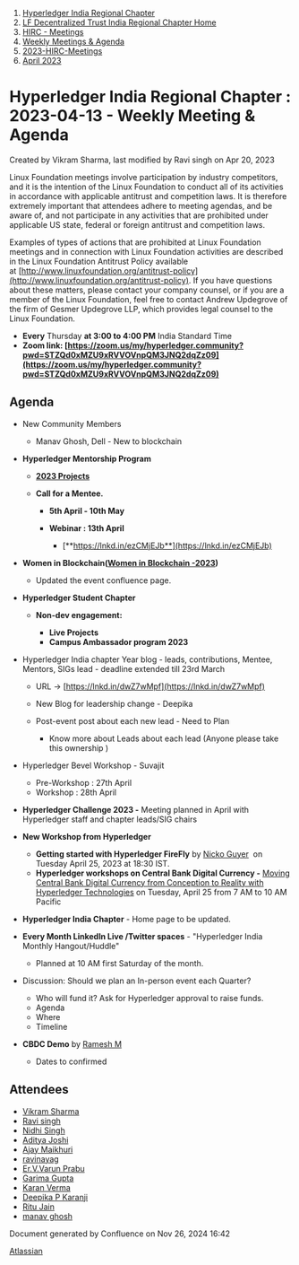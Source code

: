 1. [Hyperledger India Regional Chapter](index.html)
2. [LF Decentralized Trust India Regional Chapter Home](LF-Decentralized-Trust-India-Regional-Chapter-Home_19169282.html)
3. [HIRC - Meetings](HIRC---Meetings_19169350.html)
4. [Weekly Meetings &amp; Agenda](19169352.html)
5. [2023-HIRC-Meetings](2023-HIRC-Meetings_19170487.html)
6. [April 2023](April-2023_19170607.html)

# Hyperledger India Regional Chapter : 2023-04-13 - Weekly Meeting &amp; Agenda

Created by Vikram Sharma, last modified by Ravi singh on Apr 20, 2023

Linux Foundation meetings involve participation by industry competitors, and it is the intention of the Linux Foundation to conduct all of its activities in accordance with applicable antitrust and competition laws. It is therefore extremely important that attendees adhere to meeting agendas, and be aware of, and not participate in any activities that are prohibited under applicable US state, federal or foreign antitrust and competition laws.

Examples of types of actions that are prohibited at Linux Foundation meetings and in connection with Linux Foundation activities are described in the Linux Foundation Antitrust Policy available at [http://www.linuxfoundation.org/antitrust-policy](http://www.linuxfoundation.org/antitrust-policy). If you have questions about these matters, please contact your company counsel, or if you are a member of the Linux Foundation, feel free to contact Andrew Updegrove of the firm of Gesmer Updegrove LLP, which provides legal counsel to the Linux Foundation.

- **Every** Thursday **at 3:00 to 4:00 PM** India Standard Time
- **Zoom link: [https://zoom.us/my/hyperledger.community?pwd=STZQd0xMZU9xRVVOVnpQM3JNQ2dqZz09](https://zoom.us/my/hyperledger.community?pwd=STZQd0xMZU9xRVVOVnpQM3JNQ2dqZz09)**

## Agenda

- New Community Members
  
  - Manav Ghosh, Dell - New to blockchain
- **Hyperledger Mentorship Program**
  
  - [**2023 Projects**](https://lf-hyperledger.atlassian.net/wiki/display/INTERN/2023+Projects)
  - **Call for a Mentee.**
    
    - **5th April - 10th May**
    - **Webinar : 13th April**
      
      - [**https://lnkd.in/ezCMjEJb**](https://lnkd.in/ezCMjEJb)
- **Women in Blockchain([Women in Blockchain -2023](https://lf-hyperledger.atlassian.net/wiki/display/HIRC/Women+in+Blockchain+-2023))**
  
  - Updated the event confluence page.
- **Hyperledger Student Chapter**
  
  - **Non-dev engagement:**
    
    - **Live Projects**
    - **Campus Ambassador program 2023**
- Hyperledger India chapter Year blog - leads, contributions, Mentee, Mentors, SIGs lead - deadline extended till 23rd March
  
  - URL -&gt; [https://lnkd.in/dwZ7wMpf](https://lnkd.in/dwZ7wMpf)
  - New Blog for leadership change - Deepika
  - Post-event post about each new lead - Need to Plan
    
    - Know more about Leads about each lead (Anyone please take this ownership )
- Hyperledger Bevel Workshop - Suvajit
  
  - Pre-Workshop : 27th April
  - Workshop : 28th April
- **Hyperledger Challenge 2023 -** Meeting planned in April with Hyperledger staff and chapter leads/SIG chairs
- **New Workshop from Hyperledger**
  
  - **Getting started with Hyperledger FireFly** by [Nicko Guyer](https://lf-hyperledger.atlassian.net/wiki/people/5c44c39e4c070827c2a19df7?ref=confluence)  on Tuesday April 25, 2023 at 18:30 IST.
  - **Hyperledger workshops on Central Bank Digital Currency -** [Moving Central Bank Digital Currency from Conception to Reality with Hyperledger Technologies](https://email.linuxfoundation.org/e3t/Ctc/RI+113/cZw--04/VX1zNH7L8fXpW7Zkk4r3tlbn9W95j2m74XVXJ5N8NyyF_3q3pBV1-WJV7CgMmzN3gryp8yyq4JVkwh1c56M6pJW3D8ySR3VffGBN4nst_KMkfGMW3WQw-_5lZ78vW6CcN4w4ChK6rW7PlFLQ6LymQ9W7Hb58D3j3BygW7gV5Mv7HbyDdW2LXj0H6D0B2NW5ZBGd439Yq37W7whHm68jQ-LXVkNW8R7kZWQ9W1Tk6hP4vs86TW7sYsVT5skyVRW4GdcJX8RJqsmW3Tn-LG74d4ZHW8jp6sS68FLx2W96d4yL6QZr94W84jsVz43YF25W8M-t504Kpc2DW8Ypyhk1RsdvmW74qB6t3WMMzWW6ZN_FD4zLt91W434xhK5x9z0RW1b9s3j4w8MYyW2qdyKm4qhSN3W2D73Vn9hJspbW1Jwnrc8hQcSMW1M5K9M6tgQrC35PN1) on Tuesday, April 25 from 7 AM to 10 AM Pacific
- **Hyperledger India Chapter** - Home page to be updated.
- **Every Month LinkedIn Live /Twitter spaces** - "Hyperledger India Monthly Hangout/Huddle"
  
  - Planned at 10 AM first Saturday of the month.
- Discussion: Should we plan an In-person event each Quarter?
  
  - Who will fund it? Ask for Hyperledger approval to raise funds.
  - Agenda
  - Where
  - Timeline
- **CBDC Demo** by [Ramesh M](https://lf-hyperledger.atlassian.net/wiki/people/5dffa51885a8c90ecac82cd5?ref=confluence) 
  
  - Dates to confirmed

## Attendees

- [Vikram Sharma](https://lf-hyperledger.atlassian.net/wiki/people/712020:af0c3f29-e190-4dc2-9098-9266b1dc0dab?ref=confluence)
- [Ravi singh](https://lf-hyperledger.atlassian.net/wiki/people/6207b125f5d29a0068fd3a32?ref=confluence)
- [Nidhi Singh](https://lf-hyperledger.atlassian.net/wiki/people/712020:0f4b10ea-b6e4-43be-8d68-0fbeb9d94639?ref=confluence)
- [Aditya Joshi](https://lf-hyperledger.atlassian.net/wiki/people/5a5129ceb12c7029722bbcac?ref=confluence)
- [Ajay Maikhuri](https://lf-hyperledger.atlassian.net/wiki/people/712020:e5fc3212-06f5-4d5f-b1ee-3fe5f4ebea98?ref=confluence)
- [ravinayag](https://lf-hyperledger.atlassian.net/wiki/people/5df677a6588f6e0cb032f7b6?ref=confluence)
- [Er.V.Varun Prabu](https://lf-hyperledger.atlassian.net/wiki/people/712020:c453d2ee-992c-4b7b-b2a2-44ae2b151bb3?ref=confluence)
- [Garima Gupta](https://lf-hyperledger.atlassian.net/wiki/people/712020:ba44f7fc-96e6-40e6-ad74-e1214a6e5587?ref=confluence)
- [Karan Verma](https://lf-hyperledger.atlassian.net/wiki/people/557058:a8018948-247d-4356-89aa-b1afc6e50b89?ref=confluence)
- [Deepika P Karanji](https://lf-hyperledger.atlassian.net/wiki/people/712020:34119971-4220-42fd-b14f-cf9dee0205ef?ref=confluence)
- [Ritu Jain](https://lf-hyperledger.atlassian.net/wiki/people/557058:5c9c59c5-fd5d-49e5-9535-364abb623584?ref=confluence)
- [manav ghosh](https://lf-hyperledger.atlassian.net/wiki/people/70121:a44f4bc6-4b40-40ca-83ba-bde7ab0c8877?ref=confluence)

Document generated by Confluence on Nov 26, 2024 16:42

[Atlassian](http://www.atlassian.com/)
